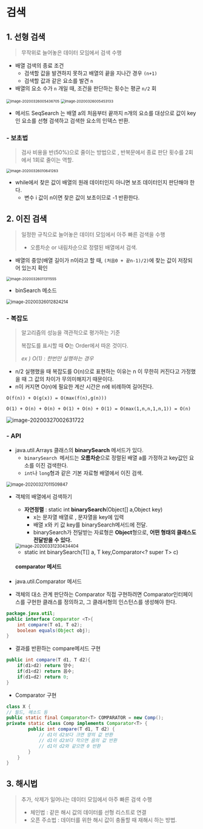 # 검색

## 1. 선형 검색

> 무작위로 늘어놓은 데이터 모임에서 검색 수행

* 배열 검색의 종료 조건
  * 검색할 값을 발견하지 못하고 배열의 끝을 지나간 경우 `(n+1)`
  * 검색할 값과 같은 요소를 발견 `n`
* 배열의 요소 수가 `n` 개일 때, 조건을 판단하는 횟수는 평균 `n/2` 회

<img src="images/image-20200326005436705.png" alt="image-20200326005436705" style="zoom: 67%;" />

<img src="images/image-20200326005453133.png" alt="image-20200326005453133" style="zoom:67%;" />

* 메서드 SeqSearch 는 배열 a의 처음부터 끝까지 n개의 요소를 대상으로 값이 key인 요소를 선형 검색하고 검색한 요소의 인덱스 반환.

###  - 보초법

> 검사 비용을 반(50%)으로 줄이는 방법으로 , 반복문에서 종료 판단 횟수를 2회에서 1회로 줄이는 역할.

<img src="images/image-20200326010641263.png" alt="image-20200326010641263" style="zoom:67%;" />

* while에서 찾은 값이 배열의 원래 데이터인지 아니면 보조 데이터인지 판단해야 한다. 
  * 변수 i 값이 n이면 찾은 값이 보초이므로 -1 반환한다.

## 2. 이진 검색

> 일정한 규칙으로 늘어놓은 데이터 모임에서 아주 빠른 검색을 수행
>
> * 오름차순 or 내림차순으로 정렬된 배열에서 검색.

* 배열의 중앙(배열 길이가 n이라고 할 때, `(처음0 + 끝n-1)/2)`에 찾는 값이 저장되어 있는지 확인

<img src="images/image-20200326011311555.png" alt="image-20200326011311555" style="zoom:67%;" />

* binSearch 메소드

<img src="images/image-20200326012824214.png" alt="image-20200326012824214" style="zoom:80%;" />

### - 복잡도

> 알고리즘의 성능을 객관적으로 평가하는 기준
>
> 복잡도를 표시할 때 **O**는 Order에서 따온 것이다.
>
> *ex ) O(1) : 한번만 실행하는 경우*

* n/2 실행했을 때 복잡도를 O(n)으로 표현하는 이유는 n 이 무한히 커진다고 가정했을 때 그 값의 차이가 무의미해지기 때문이다.
* n이 커지면 O(n)에 필요한 계산 시간은 n에 비례하여 길어진다.

```Text
O(f(n)) + O(g(x)) = O(max(f(n),g(n)))

O(1) + O(n) + O(n) + O(1) + O(n) + O(1) = O(max(1,n,n,1,n,1)) = O(n)
```

![image-20200327002631722](images/image-20200327002631722.png)

### - API

* java.util.Arrays 클래스의 **binarySearch** 메서드가 있다.
  * `binarySearch `메서드는 **오름차순**으로 정렬된 배열 a를 가정하고 key값인 요소를 이진 검색한다. 
  * `int`나 `long`형과 같은 기본 자료형 배열에서 이진 검색.

<img src="images/image-20200327011509847.png" alt="image-20200327011509847" style="zoom:80%;" />

* 객체의 배열에서 검색하기

  * **자연정렬** : static int **binarySearch**(Object[] a,Object key) 
    * x는 문자열 배열로 , 문자열을 key에 입력
    * 배열 x와 키 값 key를 binarySearch메서드에 전달.
    * binarySearch가 전달받는 자료형은 **Object**형으로, **어떤 형태의 클래스도 전달받을 수 있다.**

  <img src="images/image-20200331230434404.png" alt="image-20200331230434404" style="zoom:80%;" />

  * static<T> int binarySearch(T[] a, T key,Comparator<? super T> c)

  #### comparator 메서드

* java.util.Comparator 메서드

* 객체의 대소 관계 판단하는 Comparator 직접 구현하려면 Comparator인터페이스를 구현한 클래스를 정의하고, 그 클래서형의 인스턴스를 생성해야 한다.

```java
package.java.util;
public interface Comparator <T>{
    int compare(T o1, T o2);
    boolean equals(Object obj);
}
```

* 결과를 반환하는 compare메서드 구현

```java
public int compare(T d1, T d2){
    if(d1>d2) return 양수;
    if(d1<d2) return 음수;
    if(d1=d2) return 0;
}
```

* Comparator 구현

```java
class X {
// 필드, 메소드 등
public static final Comparator<T> COMPARATOR = new Comp();
private static class Comp implements Comparator<T> {
		public int compare(T d1, T d2) {
            // d1이 d2보다 크면 양의 값 반환
			// d1이 d2보다 작으면 음의 값 반환
			// d1이 d2와 같으면 0 반환
		}
	}
}
```



## 3. 해시법

> 추가, 삭제가 일어나는 데이터 모임에서 아주 빠른 검색 수행
>
> * 체인법 : 같은 해시 값의 데이터를 선형 리스트로 연결
> * 오픈 주소법  : 데이터를 위한 해시 값이 충돌할 때 재해시 하는 방법.



